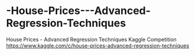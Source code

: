 # -House-Prices---Advanced-Regression-Techniques
 House Prices - Advanced Regression Techniques Kaggle Competition  
https://www.kaggle.com/c/house-prices-advanced-regression-techniques
